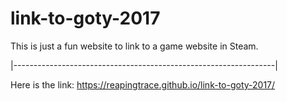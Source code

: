 # link-to-goty-2017
This is just a fun website to link to a game website in Steam.

|-----------------------------------------------------------------|

Here is the link: https://reapingtrace.github.io/link-to-goty-2017/
